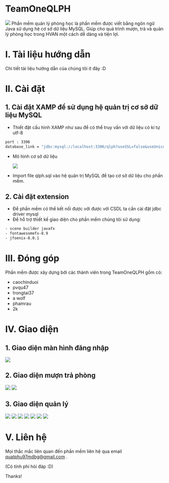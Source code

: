 # TeamOneQLPH
<img src="https://github.com/c0ng4c0n/TeamOneQLPH/blob/master/QuanLyPhongHoc/out/production/QLPH/image/qlphLogo.png">
Phần mềm quản lý phòng học là phần mềm được viết bằng ngôn ngữ Java sử dụng hệ cơ sở dữ liệu MySQL. Giúp cho quá trình mượn, trả và quản lý phòng học trong HVAN một cách dễ dàng và tiện lợi.

# I. Tài liệu hướng dẫn
Chi tiết tài liệu hướng dẫn của chúng tôi ở đây :D 

# II. Cài đặt
## 1. Cài đặt XAMP để sử dụng hệ quản trị cơ sở dữ liệu MySQL
- Thiết đặt cấu hình XAMP như sau để có thể truy vấn với dữ liệu có kí tự utf-8
```sh
port : 3306
database_link = "jdbc:mysql://localhost:3306/qlph?useSSL=false&useUnicode=true&characterEncoding=UTF-8&zeroDateTimeBehavior=convertToNull&autoReconnect=true"
```
- Mô hình cơ sở dữ liệu 

  <img src="https://github.com/c0ng4c0n/TeamOneQLPH/blob/master/Source/ER--QLPH.png">
  
- Import file qlph.sql vào hệ quản trị MySQL để tạo cơ sở dữ liệu cho phần mềm. 

## 2. Cài đặt extension
- Để phần mềm có thể kết nối được với được với CSDL ta cần cài đặt jdbc driver mysql
- Để hỗ trợ thiết kế giao diện cho phần mềm chúng tôi sử dụng: 
```sh
- scene builder javafx 
- fontawesomefx-8.9
- jfoenix-8.0.1
```

# III. Đóng góp 
Phần mềm được xây dựng bởi các thành viên trong TeamOneQLPH gồm có:
* caochinduoi
* pvqu47
* trongtai37
* a wolf
* phamrau
* 2k


# IV. Giao diện
## 1. Giao diện màn hình đăng nhập

  <img src="https://github.com/c0ng4c0n/TeamOneQLPH/blob/master/Source/DangNhap.png">
  
## 2. Giao diện mượn trả phòng 

  <img src="https://github.com/c0ng4c0n/TeamOneQLPH/blob/master/Source/MuonPhong.png">
  <img src="https://github.com/c0ng4c0n/TeamOneQLPH/blob/master/Source/TraPhong.png">
  
## 3. Giao diện quản lý 

  <img src="https://github.com/c0ng4c0n/TeamOneQLPH/blob/master/Source/ChinhSuaPhongHoc.png">
  <img src="https://github.com/c0ng4c0n/TeamOneQLPH/blob/master/Source/GiangDay.png">
  <img src="https://github.com/c0ng4c0n/TeamOneQLPH/blob/master/Source/GiaoVien.png">
  <img src="https://github.com/c0ng4c0n/TeamOneQLPH/blob/master/Source/LopHoc.png">
  <img src="https://github.com/c0ng4c0n/TeamOneQLPH/blob/master/Source/MenuPhongHoc.png">
  <img src="https://github.com/c0ng4c0n/TeamOneQLPH/blob/master/Source/ThemMoiPhongHoc.png">
  <img src="https://github.com/c0ng4c0n/TeamOneQLPH/blob/master/Source/TaiKhoan.png">
  
# V. Liên hệ   
Mọi thắc mắc liên quan đến phần mềm liên hệ qua email quatphu97mdbg@gmail.com . 

(Có tính phí hỏi đáp :D) 

Thanks!

